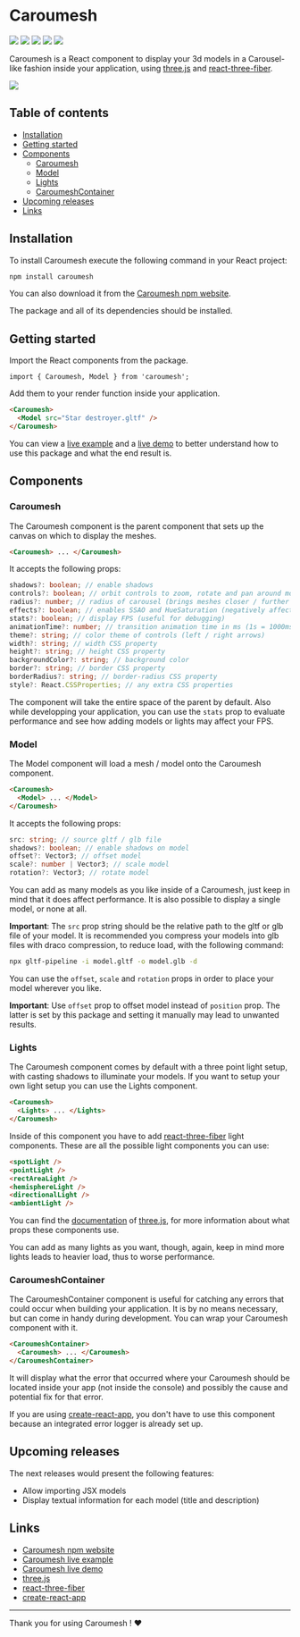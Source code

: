 # Caroumesh <!-- omit in toc -->

![](https://img.shields.io/npm/v/caroumesh)
![](https://img.shields.io/npm/dt/caroumesh)
![](https://img.shields.io/github/workflow/status/adonis-stavridis/caroumesh/CI)
![](https://img.shields.io/github/issues/adonis-stavridis/caroumesh)
![](https://img.shields.io/npm/l/caroumesh)

Caroumesh is a React component to display your 3d models in a Carousel-like
fashion inside your application, using
[three.js](https://github.com/mrdoob/three.js) and
[react-three-fiber](https://github.com/pmndrs/react-three-fiber).

![](https://i.imgur.com/eeA5TUl.gif)

## Table of contents <!-- omit in toc -->

- [Installation](#installation)
- [Getting started](#getting-started)
- [Components](#components)
  - [Caroumesh](#caroumesh)
  - [Model](#model)
  - [Lights](#lights)
  - [CaroumeshContainer](#caroumeshcontainer)
- [Upcoming releases](#upcoming-releases)
- [Links](#links)

## Installation

To install Caroumesh execute the following command in your React project:

```bash
npm install caroumesh
```

You can also download it from the
[Caroumesh npm website](https://www.npmjs.com/package/caroumesh).

The package and all of its dependencies should be installed.

## Getting started

Import the React components from the package.

```tsx
import { Caroumesh, Model } from 'caroumesh';
```

Add them to your render function inside your application.

```html
<Caroumesh>
  <Model src="Star destroyer.gltf" />
</Caroumesh>
```

You can view a
[live example](https://adonis-stavridis.github.io/caroumesh-example) and a
[live demo](https://codesandbox.io/s/caroumesh-example-kp2tr) to better
understand how to use this package and what the end result is.

## Components

### Caroumesh

The Caroumesh component is the parent component that sets up the canvas on which
to display the meshes.

```html
<Caroumesh> ... </Caroumesh>
```

It accepts the following props:

```ts
shadows?: boolean; // enable shadows
controls?: boolean; // orbit controls to zoom, rotate and pan around model
radius?: number; // radius of carousel (brings meshes closer / further together)
effects?: boolean; // enables SSAO and HueSaturation (negatively affects FPS)
stats?: boolean; // display FPS (useful for debugging)
animationTime?: number; // transition animation time in ms (1s = 1000ms)
theme?: string; // color theme of controls (left / right arrows)
width?: string; // width CSS property
height?: string; // height CSS property
backgroundColor?: string; // background color
border?: string; // border CSS property
borderRadius?: string; // border-radius CSS property
style?: React.CSSProperties; // any extra CSS properties
```

The component will take the entire space of the parent by default. Also while
developping your application, you can use the `stats` prop to evaluate
performance and see how adding models or lights may affect your FPS.

### Model

The Model component will load a mesh / model onto the Caroumesh component.

```html
<Caroumesh>
  <Model> ... </Model>
</Caroumesh>
```

It accepts the following props:

```ts
src: string; // source gltf / glb file
shadows?: boolean; // enable shadows on model
offset?: Vector3; // offset model
scale?: number | Vector3; // scale model
rotation?: Vector3; // rotate model
```

You can add as many models as you like inside of a Caroumesh, just keep in mind
that it does affect performance. It is also possible to display a single model,
or none at all.

**Important**: The `src` prop string should be the relative path to the gltf or
glb file of your model. It is recommended you compress your models into glb
files with draco compression, to reduce load, with the following command:

```bash
npx gltf-pipeline -i model.gltf -o model.glb -d
```

You can use the `offset`, `scale` and `rotation` props in order to place your
model wherever you like.

**Important**: Use `offset` prop to offset model instead of `position` prop.
The latter is set by this package and setting it manually may lead to unwanted
results.

### Lights

The Caroumesh component comes by default with a three point light setup, with
casting shadows to illuminate your models. If you want to setup your own light
setup you can use the Lights component.

```html
<Caroumesh>
  <Lights> ... </Lights>
</Caroumesh>
```

Inside of this component you have to add
[react-three-fiber](https://github.com/pmndrs/react-three-fiber) light
components. These are all the possible light components you can use:

```html
<spotLight />
<pointLight />
<rectAreaLight />
<hemisphereLight />
<directionalLight />
<ambientLight />
```

You can find the
[documentation](https://threejs.org/docs/index.html?q=light#api/en/lights/Light)
of [three.js](https://github.com/mrdoob/three.js), for more information about
what props these components use.

You can add as many lights as you want, though, again, keep in mind more lights
leads to heavier load, thus to worse performance.

### CaroumeshContainer

The CaroumeshContainer component is useful for catching any errors that could
occur when building your application. It is by no means necessary, but can come
in handy during development. You can wrap your Caroumesh component with it.

```html
<CaroumeshContainer>
  <Caroumesh> ... </Caroumesh>
</CaroumeshContainer>
```

It will display what the error that occurred where your Caroumesh should be
located inside your app (not inside the console) and possibly the cause and
potential fix for that error.

If you are using
[create-react-app](https://github.com/facebook/create-react-app), you don't have
to use this component because an integrated error logger is already set up.

## Upcoming releases

The next releases would present the following features:

- Allow importing JSX models
- Display textual information for each model (title and description)

## Links

- [Caroumesh npm website](https://www.npmjs.com/package/caroumesh)
- [Caroumesh live example](https://adonis-stavridis.github.io/caroumesh-example)
- [Caroumesh live demo](https://codesandbox.io/s/caroumesh-example-kp2tr)
- [three.js](https://github.com/mrdoob/three.js)
- [react-three-fiber](https://github.com/pmndrs/react-three-fiber)
- [create-react-app](https://github.com/facebook/create-react-app)

---

Thank you for using Caroumesh ! ❤️

